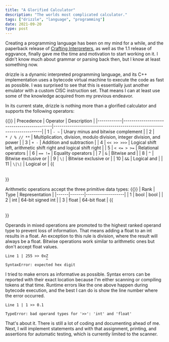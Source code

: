 ```yaml
---
title: "A Glorified Calculator"
description: "The worlds most complicated calculator."
tags: ["drizzle", "language", "programming"]
date: 2021-09-20
type: post
---
```

Creating a programming language has been on my mind for a while, and the paperback release of [Crafting Interpreters](http://www.craftinginterpreters.com/), as well as the 1.1 release of eggvance, finally gave me the time and motivation to start working on it. I didn't know much about grammar or parsing back then, but I know at least something now.

drizzle is a dynamic interpreted programming language, and its C++ implementation uses a bytecode virtual machine to execute the code as fast as possible. I was surprised to see that this is essentially just another emulator with a custom CISC instruction set. That means I can at least use some of the knowledge acquired from my previous endeavor.

In its current state, drizzle is nothing more than a glorified calculator and supports the following operators:

{{<table>}}
| Precedence | Operator                                  | Description                                                            |
|------------|-------------------------------------------|------------------------------------------------------------------------|
| 1          | `-`&ensp;`~`                              | Unary minus and bitwise complement                                     |
| 2          | `*`&ensp;`/`&ensp;`%`&ensp;`//`&ensp;`**` | Multiplication, division, modulo division, integer division, and power |
| 3          | `+`&ensp;`-`                              | Addition and subtraction                                               |
| 4          | `<<`&ensp;`>>`&ensp;`>>>`                 | Logical shift left, arithmetic shift right and logical shift right     |
| 5          | `<`&ensp;`<=`&ensp;`>`&ensp;`>=`          | Relational operators                                                   |
| 6          | `==`&ensp;`!=`                            | Equality operators                                                     |
| 7          | `&`                                       | Bitwise and                                                            |
| 8          | `^`                                       | Bitwise exclusive or                                                   |
| 9          | `\|`                                      | Bitwise exclusive or                                                   |
| 10         | `&&`                                      | Logical and                                                            |
| 11         | `\|\|`                                    | Logical or                                                             |
{{</table>}}

Arithmetic operations accept the three primitive data types:
{{<table>}}
| Rank | Type  | Representation    |
|------|-------|-------------------|
| 1    | bool  | bool              |
| 2    | int   | 64-bit signed int |
| 3    | float | 64-bit float      |
{{</table>}}

Operands in mixed operations are promoted to the highest ranked operand type to prevent loss of information. That means adding a float to an int results in a float. An exception to this rule is division, where the result will always be a float. Bitwise operations work similar to arithmetic ones but don't accept float values.

```error
Line 1 | 255 >> 0xZ
                  ^
SyntaxError: expected hex digit
```

I tried to make errors as informative as possible. Syntax errors can be reported with their exact location because I'm either scanning or compiling tokens at that time. Runtime errors like the one above happen during bytecode execution, and the best I can do is show the line number where the error occurred.

```error
Line 1 | 1 >> 0.1

TypeError: bad operand types for '>>': 'int' and 'float'
```

That's about it. There is still a lot of coding and documenting ahead of me. Next, I will implement statements and with that assignment, printing, and assertions for automatic testing, which is currently limited to the scanner.
